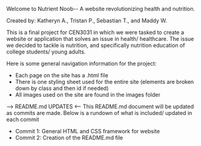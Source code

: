 Welcome to Nutrient Noob-- A website revolutionizing health and nutrition.

Created by: Katheryn A., Tristan P., Sebastian T., and Maddy W.

This is a final project for CEN3031 in which we were tasked to create a website or application that solves an issue in health/ healthcare. The issue we decided to tackle is nutrition, and specifically nutrition education of college students/ young adults. 

Here is some general navigation information for the project:
  - Each page on the site has a .html file
  - There is one styling sheet used for the entire site (elements are broken down by class and then id if needed)
  - All images used on the site are found in the images folder

--> README.md UPDATES <--
This README.md document will be updated as commits are made. Below is a rundown of what is included/ updated in each commit
 
  - Commit 1: General HTML and CSS framework for website
  - Commit 2: Creation of the README.md file
